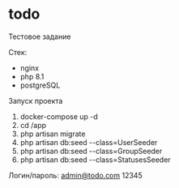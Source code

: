 # todo

Тестовое задание

Стек:
  - nginx
  - php 8.1
  - postgreSQL
  
Запуск проекта
  1. docker-compose up -d
  2. cd /app
  3. php artisan migrate
  4. php artisan db:seed --class=UserSeeder
  5. php artisan db:seed --class=GroupSeeder
  6. php artisan db:seed --class=StatusesSeeder
  
Логин/пароль:
admin@todo.com
12345
